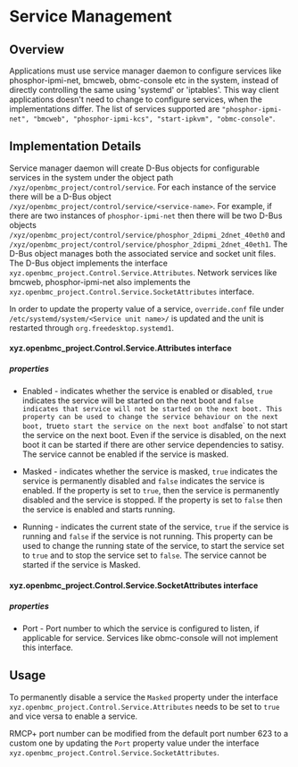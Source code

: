 # Service Management

## Overview
Applications must use service manager daemon to configure services like
phosphor-ipmi-net, bmcweb, obmc-console etc in the system, instead of directly
controlling the same using 'systemd' or 'iptables'. This way client
applications doesn't need to change to configure services, when the
implementations differ. The list of services supported are
`"phosphor-ipmi-net", "bmcweb", "phosphor-ipmi-kcs", "start-ipkvm",
"obmc-console"`.

## Implementation Details

Service manager daemon will create D-Bus objects for configurable services
in the system under the object path `/xyz/openbmc_project/control/service`. For
each instance of the service there will be a D-Bus object
`/xyz/openbmc_project/control/service/<service-name>`.
For example, if there are two instances of `phosphor-ipmi-net` then there
will be two D-Bus objects
`/xyz/openbmc_project/control/service/phosphor_2dipmi_2dnet_40eth0`
and `/xyz/openbmc_project/control/service/phosphor_2dipmi_2dnet_40eth1`.
The D-Bus object manages both the associated service and socket unit files.
The D-Bus object implements the interface
`xyz.openbmc_project.Control.Service.Attributes`. Network services like bmcweb,
phosphor-ipmi-net also implements the
`xyz.openbmc_project.Control.Service.SocketAttributes` interface.

In order to update the property value of a service, `override.conf` file under
`/etc/systemd/system/<Service unit name>/` is updated and the unit is restarted
through `org.freedesktop.systemd1`.

#### xyz.openbmc_project.Control.Service.Attributes interface
##### properties

* Enabled - indicates whether the service is enabled or disabled, `true`
            indicates the service will be started on the next boot and `false
            indicates that service will not be started on the next boot. This
            property can be used to change the service behaviour on the next
            boot, `true` to start the service on the next boot and `false` to
            not start the service on the next boot. Even if the service is
            disabled, on the next boot it can be started if there are other
            service dependencies to satisy. The service cannot be enabled if the
            service is masked.

* Masked  - indicates whether the service is masked, `true` indicates the
            service is permanently disabled and `false` indicates the service
            is enabled. If the property is set to `true`, then the service is
            permanently disabled and the service is stopped. If the property
            is set to `false` then the service is enabled and starts running.

* Running - indicates the current state of the service, `true` if the service
            is running and `false` if the service is not running. This property
            can be used to change the running state of the service, to start the
            service set to `true` and to stop the service set to `false`. The
            service cannot be started if the service is Masked.

#### xyz.openbmc_project.Control.Service.SocketAttributes interface
##### properties

* Port - Port number to which the service is configured to listen, if
         applicable for service. Services like obmc-console will not
         implement this interface.

## Usage

To permanently disable a service the `Masked` property under the interface
`xyz.openbmc_project.Control.Service.Attributes` needs to be set to `true` and
vice versa to enable a service.

RMCP+ port number can be modified from the default port number 623 to a custom
one by updating the `Port` property value under the interface
`xyz.openbmc_project.Control.Service.SocketAttributes`.


